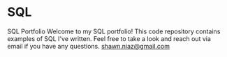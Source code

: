 # SQL
SQL Portfolio
Welcome to my SQL portfolio! This code repository contains examples of SQL I've written. Feel free to take a look and reach out via email if you have any questions.
shawn.niaz@gmail.com
